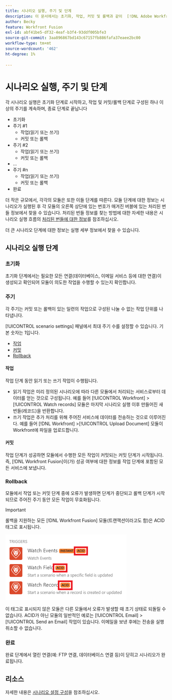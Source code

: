 ```yaml
---
title: 시나리오 실행, 주기 및 단계
description: 이 문서에서는 초기화, 작업, 커밋 및 롤백과 같이  [!DNL Adobe Workfront Fusion] 시나리오가 실행되는 동안 발생하는 이벤트에 대해 설명합니다.
author: Becky
feature: Workfront Fusion
exl-id: abf41be5-df32-4eaf-b3f4-93ddf005bfe3
source-git-commit: 3aa896867bd143c67157fb886fafa37eaee2bc00
workflow-type: tm+mt
source-wordcount: '462'
ht-degree: 1%

---
```


# 시나리오 실행, 주기 및 단계

각 시나리오 실행은 초기화 단계로 시작하고, 작업 및 커밋/롤백 단계로 구성된 하나 이상의 주기를 계속하며, 종료 단계로 끝납니다

* 초기화
* 주기 #1
   * 작업(읽기 또는 쓰기)
   * 커밋 또는 롤백
* 주기 #2
   * 작업(읽기 또는 쓰기)
   * 커밋 또는 롤백
* ...
* 주기 #n
   * 작업(읽기 또는 쓰기)
   * 커밋 또는 롤백
* 완료

더 작은 규모에서, 각각의 모듈은 또한 이들 단계를 따른다. 모듈 단계에 대한 정보는 시나리오가 실행된 후 각 모듈의 오른쪽 상단에 있는 번호가 매겨진 버블에 있는 처리된 번들 정보에서 찾을 수 있습니다. 처리된 번들 정보를 찾는 방법에 대한 자세한 내용은 시나리오 실행 흐름의 [처리된 번들에 대한 정보](/help/workfront-fusion/references/scenarios/scenario-execution-flow.md#information-about-processed-bundles)를 참조하십시오.

더 큰 시나리오 단계에 대한 정보는 실행 세부 정보에서 찾을 수 있습니다.

## 시나리오 실행 단계

### 초기화

초기화 단계에서는 필요한 모든 연결(데이터베이스, 이메일 서비스 등에 대한 연결)이 생성되고 확인되어 모듈이 의도한 작업을 수행할 수 있는지 확인합니다.

### 주기

각 주기는 커밋 또는 롤백이 있는 일련의 작업으로 구성된 나눌 수 없는 작업 단위를 나타냅니다.

[!UICONTROL scenario settings] 패널에서 최대 주기 수를 설정할 수 있습니다. 기본 숫자는 1입니다.

* [작업](#operation)
* [커밋](#commit)
* [Rollback](#rollback)

#### 작업

작업 단계 동안 읽기 또는 쓰기 작업이 수행됩니다.

* 읽기 작업은 미리 정의된 시나리오에 따라 다른 모듈에서 처리되는 서비스로부터 데이터를 얻는 것으로 구성됩니다. 예를 들어 [!UICONTROL Workfront] >[!UICONTROL Watch records] 모듈은 마지막 시나리오 실행 이후 만들어진 새 번들(레코드)을 반환합니다.
* 쓰기 작업은 추가 처리를 위해 주어진 서비스에 데이터를 전송하는 것으로 이루어진다. 예를 들어 [!DNL Workfront] >[!UICONTROL Upload Document] 모듈이 Workfront에 파일을 업로드합니다.

#### 커밋

작업 단계가 성공하면 모듈에서 수행한 모든 작업이 커밋되는 커밋 단계가 시작됩니다. 즉, [!DNL Workfront Fusion]이(가) 성공 여부에 대한 정보를 작업 단계에 포함된 모든 서비스에 보냅니다.

### Rollback

모듈에서 작업 또는 커밋 단계 중에 오류가 발생하면 단계가 중단되고 롤백 단계가 시작되므로 주어진 주기 동안 모든 작업이 무효화됩니다.

>[!IMPORTANT]
>
>롤백을 지원하는 모든 [!DNL Workfront Fusion] 모듈(트랜잭션이라고도 함)은 ACID 태그로 표시됩니다.
>
>![Acid 모듈](assets/acid-modules.png)
>
>이 태그로 표시되지 않은 모듈은 다른 모듈에서 오류가 발생할 때 초기 상태로 되돌릴 수 없습니다. ACID가 아닌 모듈의 일반적인 예로는 [!UICONTROL Email] >[!UICONTROL Send an Email] 작업이 있습니다. 이메일을 보낸 후에는 전송을 실행 취소할 수 없습니다.

### 완료

완료 단계에서 열린 연결(예: FTP 연결, 데이터베이스 연결 등)이 닫히고 시나리오가 완료됩니다.

## 리소스

자세한 내용은 [시나리오 설정 구성](/help/workfront-fusion/create-scenarios/config-scenarios-settings/configure-scenario-settings.md)을 참조하십시오.

